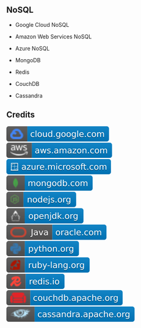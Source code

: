 NoSQL
-----

- Google Cloud NoSQL

- Amazon Web Services NoSQL

- Azure NoSQL

- MongoDB

- Redis

- CouchDB

- Cassandra

Credits
-------
[![image](
Credits/cloud.google.com.svg?raw=true)](https://cloud.google.com/)  
[![image](
Credits/aws.amazon.com.svg?raw=true)](https://aws.amazon.com/)  
[![image](
Credits/azure.microsoft.com.svg?raw=true)](https://azure.microsoft.com/)  
[![image](
Credits/mongodb.com.svg?raw=true)](https://mongodb.com/)  
[![image](
Credits/nodejs.org.svg?raw=true)](https://nodejs.org/)  
[![image](
Credits/openjdk.org.svg?raw=true)](https://openjdk.org/)  
[![image](
Credits/Java-oracle.com.svg?raw=true)](https://oracle.com/java/)  
[![image](
Credits/python.org.svg?raw=true)](https://python.org/)  
[![image](
Credits/ruby-lang.org.svg?raw=true)](https://ruby-lang.org/)  
[![image](
Credits/redis.io.svg?raw=true)](https://redis.io/)  
[![image](
Credits/couchdb.apache.org.svg?raw=true)](https://couchdb.apache.org/)  
[![image](
Credits/cassandra.apache.org.svg?raw=true)](https://cassandra.apache.org/)  
